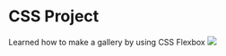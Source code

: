 # CSS Project
Learned how to make a gallery by using CSS Flexbox 
<img src="CatPhotoGallery"></img>

